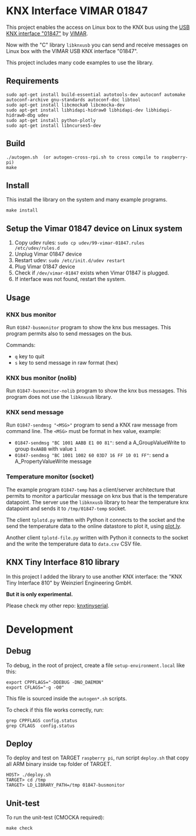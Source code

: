 # KNX Interface VIMAR 01847

This project enables the access on Linux box to the KNX bus using the [USB KNX interface "01847"](https://www.vimar.com/it/it/catalog/product/index/code/01993) by [VIMAR](www.vimar.com).

Now with the "C" library `libknxusb` you can send and receive messages on Linux box with the VIMAR USB KNX interface "01847".

This project includes many code examples to use the library.

## Requirements
```
sudo apt-get install build-essential autotools-dev autoconf automake autoconf-archive gnu-standards autoconf-doc libtool
sudo apt-get install libcmocka0 libcmocka-dev
sudo apt-get install libhidapi-hidraw0 libhidapi-dev libhidapi-hidraw0-dbg udev
sudo apt-get install python-plotly
sudo apt-get install libncurses5-dev
```

## Build
```
./autogen.sh  (or autogen-cross-rpi.sh to cross compile to raspberry-pi)
make
```

## Install
This install the library on the system and many example programs.
```
make install
```

## Setup the Vimar 01847 device on Linux system
1. Copy udev rules: `sudo cp udev/99-vimar-01847.rules /etc/udev/rules.d`
2. Unplug Vimar 01847 device
3. Restart udev: `sudo /etc/init.d/udev restart`
4. Plug Vimar 01847 device
5. Check if `/dev/vimar-01847` exists when Vimar 01847 is plugged.
6. If interface was not found, restart the system.

## Usage

### KNX bus monitor
Run `01847-busmonitor` program to show the knx bus messages.
This program permits also to send messages on the bus.

Commands:
- `q` key to quit
- `s` key to send message in raw format (hex)

### KNX bus monitor (nolib)
Run `01847-busmonitor-nolib` program to show the knx bus messages.
This program does not use the `libknxusb` library.

### KNX send message
Run `01847-sendmsg "<MSG>"` program to send a KNX raw message from command line.
The `<MSG>` must be format in hex value, example:
* `01847-sendmsg "BC 1001 AABB E1 00 81"`: send a A_GroupValueWrite to group `0xAABB` with value `1`
* `01847-sendmsg "BC 1001 1002 60 03D7 16 FF 10 01 FF"`: send a A_PropertyValueWrite message

### Temperature monitor (socket)
The example program `01847-temp` has a client/server architecture that permits to monitor a particular message on knx bus that is the temperature datapoint.
The server use the `libknxusb` library to hear the temperature knx datapoint and sends it to `/tmp/01847-temp` socket.

The client `tplotd.py` written with Python it connects to the socket and the send the temperature data to the online datastore to plot it, using [plot.ly](plot.ly).

Another client `tplotd-file.py` written with Python it connects to the socket and the write the temperature data to `data.csv` CSV file.

## KNX Tiny Interface 810 library
In this project I added the library to use another KNX interface: the "KNX Tiny Interface 810" by Weinzierl Engineering GmbH.

**But it is only experimental.**

Please check my other repo: [knxtinyserial](https://github.com/giursino/knxtinyserial).

# Development

## Debug

To debug, in the root of project, create a file `setup-environment.local` like this:
```
export CPPFLAGS="-DDEBUG -DNO_DAEMON"
export CFLAGS="-g -O0"
```

This file is sourced inside the `autogen*.sh` scripts.

To check if this file works correctly, run:
```
grep CPPFLAGS config.status
grep CFLAGS  config.status
```

## Deploy

To deploy and test on TARGET `raspberry pi`, run script `deploy.sh` that copy all ARM binary inside `tmp` folder of TARGET.
```
HOST> ./deploy.sh
TARGET> cd /tmp
TARGET> LD_LIBRARY_PATH=/tmp 01847-busmonitor
```

## Unit-test

To run the unit-test (CMOCKA required):
```
make check
```
